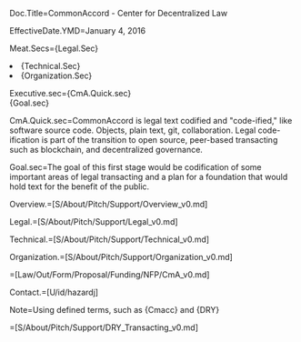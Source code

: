 Doc.Title=CommonAccord - Center for Decentralized Law

EffectiveDate.YMD=January 4, 2016

Meat.Secs={Legal.Sec}<li>{Technical.Sec}<li>{Organization.Sec}

Executive.sec={CmA.Quick.sec}<br>{Goal.sec}

CmA.Quick.sec=CommonAccord is legal text codified and "code-ified," like software source code. Objects, plain text, git, collaboration.   Legal code-ification is part of the transition to open source, peer-based transacting such as blockchain, and decentralized governance.  

Goal.sec=The goal of this first stage would be codification of some important areas of legal transacting and a plan for a foundation that would hold text for the benefit of the public.

Overview.=[S/About/Pitch/Support/Overview_v0.md]

Legal.=[S/About/Pitch/Support/Legal_v0.md]

Technical.=[S/About/Pitch/Support/Technical_v0.md]

Organization.=[S/About/Pitch/Support/Organization_v0.md]

=[Law/Out/Form/Proposal/Funding/NFP/CmA_v0.md]

Contact.=[U/id/hazardj]

Note=Using defined terms, such as {Cmacc} and {DRY}

=[S/About/Pitch/Support/DRY_Transacting_v0.md]